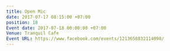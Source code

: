 ```yaml
---
title: Open Mic
date: 2017-07-17 08:15:00 +07:00
position: 18
Event date: 2017-07-18 00:00:00 +07:00
Venue: Tranquil Cafe
Event URL: https://www.facebook.com/events/1213658832114098/
---
```


